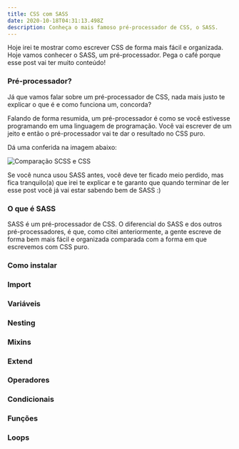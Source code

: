 ```yaml
---
title: CSS com SASS
date: 2020-10-18T04:31:13.498Z
description: Conheça o mais famoso pré-processador de CSS, o SASS.
---
```

Hoje irei te mostrar como escrever CSS de forma mais fácil e organizada. Hoje vamos conhecer o SASS, um pré-processador. Pega o café porque esse post vai ter muito conteúdo!

### Pré-processador?

Já que vamos falar sobre um pré-processador de CSS, nada mais justo te explicar o que é e como funciona um, concorda?

Falando de forma resumida, um pré-processador é como se você estivesse programando em uma linguagem de programação. Você vai escrever de um jeito e então o pré-processador vai te dar o resultado no CSS puro.

Dá uma conferida na imagem abaixo: 

![Comparação SCSS e CSS](/img/group-1.png)

Se você nunca usou SASS antes, você deve ter ficado meio perdido, mas fica tranquilo(a) que irei te explicar e te garanto que quando terminar de ler esse post você já vai estar sabendo bem de SASS :)

### O que é SASS

SASS é um pré-processador de CSS. O diferencial do SASS e dos outros pré-processadores, é que, como citei anteriormente, a gente escreve de forma bem mais fácil e organizada comparada com a forma em que escrevemos com CSS puro.

### Como instalar

### Import

### Variáveis

### Nesting

### Mixins

### Extend

### Operadores

### Condicionais

### Funções

### Loops